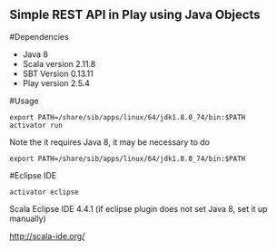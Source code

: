 Simple REST API in Play using Java Objects
------------------------------------------

#Dependencies

* Java 8
* Scala version 2.11.8
* SBT Version 0.13.11
* Play version 2.5.4

#Usage 


```shell
export PATH=/share/sib/apps/linux/64/jdk1.8.0_74/bin:$PATH
activator run
```

Note the it requires Java 8, it may be necessary to do
```shell
export PATH=/share/sib/apps/linux/64/jdk1.8.0_74/bin:$PATH
```

#Eclipse IDE
```
activator eclipse 
```
Scala Eclipse IDE 4.4.1 (if eclipse plugin does not set Java 8, set it up manually)

 http://scala-ide.org/


